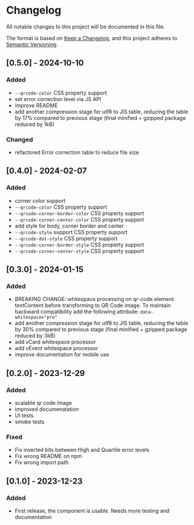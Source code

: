 # Changelog

All notable changes to this project will be documented in this file.

The format is based on [Keep a Changelog](https://keepachangelog.com/en/1.0.0/),
and this project adheres to [Semantic Versioning](https://semver.org/spec/v2.0.0.html).

## [0.5.0] - 2024-10-10

### Added

- `--qrcode-color` CSS property support
- set error correction level via JS API
- improve README
- add another compression stage for utf8 to JIS table, reducing the table by 17% compared to previous stage (final minified + gzipped package reduced by 1kB)

### Changed

- refactored Error correction table to reduce file size


## [0.4.0] - 2024-02-07

### Added

- corner color support
- `--qrcode-color` CSS property support
- `--qrcode-corner-border-color` CSS property support
- `--qrcode-corner-center-color` CSS property support
- add style for body, corner border and center
- `--qrcode-style` support CSS property support
- `--qrcode-dot-style` CSS property support
- `--qrcode-corner-border-style` CSS property support
- `--qrcode-corner-center-style` CSS property support

## [0.3.0] - 2024-01-15

### Added

- BREAKING CHANGE: whitespace processing on qr-code element textContent before transforming to QR Code image. To maintain backward compatibility add the following attribute: `data-whitespace="pre"`
- add another compression stage for utf8 to JIS table, reducing the table by 30% compared to previous stage (final minified + gzipped package reduced by 3kB)
- add vCard whitespace processor
- add vEvent whitespace processor
- improve documentation for mobile use

## [0.2.0] - 2023-12-29

### Added

- scalable qr code image
- improved documenatation
- UI tests
- smoke tests

### Fixed

- Fix inverted bits between High and Quartile error levels
- Fix wrong README on npm
- Fix wrong import path

## [0.1.0] - 2023-12-23

### Added

- First release, the component is usable. Needs more testing and documentation


